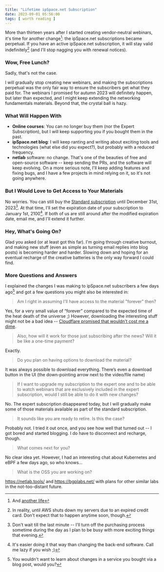 ```yaml
---
title: "Lifetime ipSpace.net Subscription"
date: 2023-09-01 05:56:00
tags: [ worth reading ]
---
```

More than thirteen years after I started creating vendor-neutral webinars, it's time for another change[^NL]: the ipSpace.net subscriptions became perpetual. If you have an active ipSpace.net subscription, it will stay valid indefinitely[^SD] (and I'll stop nagging you with renewal notices).

[^SD]: In reality, until AWS shuts down my servers due to an expired credit card. Don't expect that to happen anytime soon, though.

[^NL]: And [another life](https://www.smbc-comics.com/comic/2012-09-02)

### Wow, Free Lunch?

Sadly, that's not the case.
<!--more-->
I will gradually stop creating new webinars, and making the subscriptions perpetual was the only fair way to ensure the subscribers get what they paid for. The webinars I promised for autumn 2023 will definitely happen, but later than expected, and I might keep extending the networking fundamentals materials. Beyond that, the crystal ball is hazy.

### What Will Happen With

-   **Online courses**: You can no longer buy them (nor the Expert Subscription), but I will keep supporting you if you bought them in the past.
-   **ipSpace.net blog**: I will keep ranting and writing about exciting tools and technologies (what else did you expect?), but probably with a reduced frequency.
-   **netlab** software: no change. That's one of the beauties of free and open-source software -- keep sending the PRs, and the software will keep evolving. On a more serious note, I'll keep adding features and fixing bugs, and I have a few projects in mind relying on it, so it's not going anywhere.

### But I Would Love to Get Access to Your Materials

No worries. You can still buy the [Standard subscription](https://www.ipspace.net/Subscription/) until December 31st, 2023[^NLM]. At that time, I'll set the expiration date of your subscription to January 1st, 2100[^ETW]. If both of us are still around after the modified expiration date, email me, and I'll extend it further.

[^ETW]: It's easier doing it that way than changing the back-end software. Call me lazy if you wish ;)

[^NLM]: Don't wait till the last minute -- I'll turn off the purchasing process sometime during the day as I plan to be busy with more exciting things that evening.

### Hey, What's Going On?

Glad you asked (or at least got this far). I'm going through creative burnout, and making new stuff (even as simple as turning email replies into blog posts) is becoming harder and harder. Slowing down and hoping for an eventual recharge of the creative batteries is the only way forward I could find.

### More Questions and Answers

I explained the changes I was making to ipSpace.net subscribers a few days ago[^WBS] and got a few questions you might also be interested in:

> Am I right in assuming I'll have access to the material "forever" then? 

Yes, for a very small value of “forever” compared to the expected time of the heat death of the universe ;) However, downloading the interesting stuff might not be a bad idea -- [Cloudflare promised that wouldn't cost me a dime](/2023/08/videos-free-subscription/).

> Also, how will it work for those just subscribing after the news? Will it be like a one-time payment?

Exactly.

> Do you plan on having options to download the material?

It was always possible to download everything. There’s even a download button in the UI (the down-pointing arrow next to the video/file name)

> If I want to upgrade my subscription to the expert one and to be able to watch webinars that are exclusively included in the expert subscription, would I still be able to do it with new changes?

No. The expert subscription disappeared today, but I will gradually make some of those materials available as part of the standard subscription.

> It sounds like you are ready to retire. Is this the case?

Probably not. I tried it out once, and you see how well that turned out -- I got bored and started blogging. I do have to disconnect and recharge, though.

> What comes next for you?

No clear idea yet. However, I had an interesting chat about Kubernetes and eBPF a few days ago, so who knows...

> What is the OSS you are working on?

https://netlab.tools/ and https://bgplabs.net/ with plans for other similar labs in the not-too-distant future.

[^WBS]: You wouldn't want to learn about changes in a service you bought via a blog post, would you?